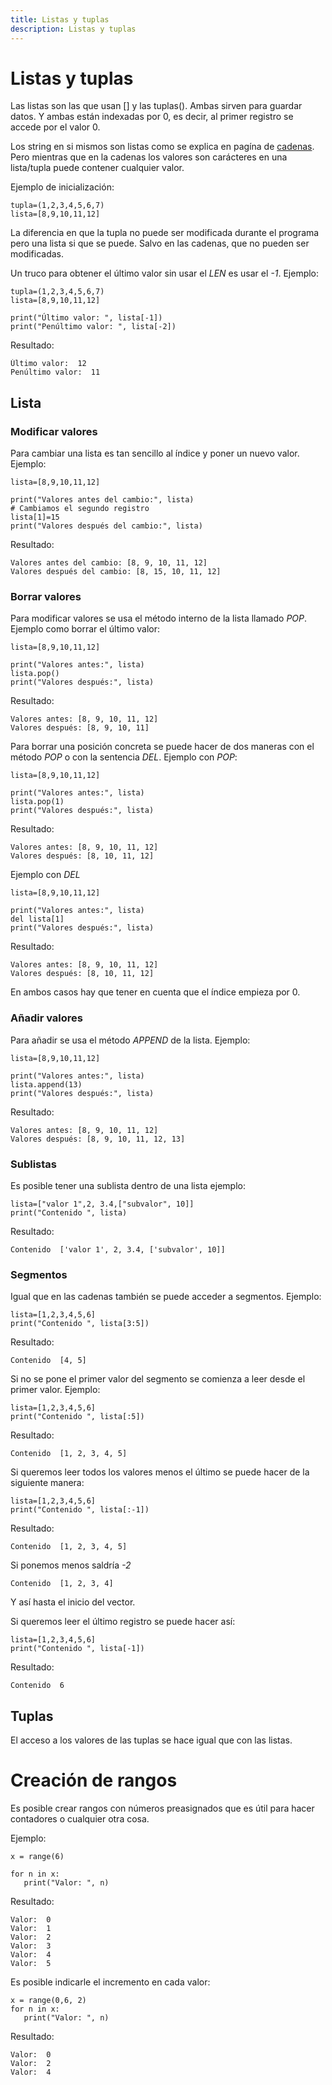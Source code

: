 ```yaml
---
title: Listas y tuplas
description: Listas y tuplas
---
```


# Listas y tuplas

Las listas son las que usan [] y las tuplas(). Ambas sirven para guardar datos. Y ambas están indexadas por 0, es decir, al primer registro se accede por el valor 0.

Los string en si mismos son listas como se explica en pagína de [cadenas](/docs/python/sentencias/cadenas.md). Pero mientras que en la cadenas los valores son carácteres en una lista/tupla puede contener cualquier valor.

Ejemplo de inicialización:

```tpl
tupla=(1,2,3,4,5,6,7)
lista=[8,9,10,11,12]
```

La diferencia en que la tupla no puede ser modificada durante el programa pero una lista si que se puede. Salvo en las cadenas, que no pueden ser modificadas.

Un truco para obtener el último valor sin usar el *LEN* es usar el *-1*. Ejemplo:
```tpl
tupla=(1,2,3,4,5,6,7)
lista=[8,9,10,11,12]

print("Último valor: ", lista[-1])
print("Penúltimo valor: ", lista[-2])
```
Resultado:
```
Último valor:  12
Penúltimo valor:  11
```

## Lista

### Modificar valores
Para cambiar una lista es tan sencillo al índice y poner un nuevo valor. Ejemplo:
```tpl
lista=[8,9,10,11,12]

print("Valores antes del cambio:", lista)
# Cambiamos el segundo registro
lista[1]=15
print("Valores después del cambio:", lista)
```
Resultado:
```
Valores antes del cambio: [8, 9, 10, 11, 12]
Valores después del cambio: [8, 15, 10, 11, 12]
```

### Borrar valores

Para modificar valores se usa el método interno de la lista llamado *POP*. Ejemplo como borrar el último valor:

```tpl
lista=[8,9,10,11,12]

print("Valores antes:", lista)
lista.pop()
print("Valores después:", lista)
```
Resultado:
```
Valores antes: [8, 9, 10, 11, 12]
Valores después: [8, 9, 10, 11]
```

Para borrar una posición concreta se puede hacer de dos maneras con el método *POP* o con la sentencia *DEL*. Ejemplo con *POP*:

```tpl
lista=[8,9,10,11,12]

print("Valores antes:", lista)
lista.pop(1)
print("Valores después:", lista)
```
Resultado:
```
Valores antes: [8, 9, 10, 11, 12]
Valores después: [8, 10, 11, 12]
```
Ejemplo con *DEL*
```tpl
lista=[8,9,10,11,12]

print("Valores antes:", lista)
del lista[1]
print("Valores después:", lista)
```
Resultado:
```
Valores antes: [8, 9, 10, 11, 12]
Valores después: [8, 10, 11, 12]
```
En ambos casos hay que tener en cuenta que el índice empieza por 0.

### Añadir valores

Para añadir se usa el método *APPEND* de la lista. Ejemplo:
```tpl
lista=[8,9,10,11,12]

print("Valores antes:", lista)
lista.append(13)
print("Valores después:", lista)
```
Resultado:
```
Valores antes: [8, 9, 10, 11, 12]
Valores después: [8, 9, 10, 11, 12, 13]
```

### Sublistas

Es posible tener una sublista dentro de una lista ejemplo:

```tpl
lista=["valor 1",2, 3.4,["subvalor", 10]]
print("Contenido ", lista)
```
Resultado:
```
Contenido  ['valor 1', 2, 3.4, ['subvalor', 10]]
```

### Segmentos

Igual que en las cadenas también se puede acceder a segmentos. Ejemplo:
```tpl
lista=[1,2,3,4,5,6]
print("Contenido ", lista[3:5])
```
Resultado:
```
Contenido  [4, 5]
```

Si no se pone el primer valor del segmento se comienza a leer desde el primer valor. Ejemplo:
```tpl
lista=[1,2,3,4,5,6]
print("Contenido ", lista[:5])
```
Resultado:
```
Contenido  [1, 2, 3, 4, 5]
```

Si queremos leer todos los valores menos el último se puede hacer de la siguiente manera:
```tpl
lista=[1,2,3,4,5,6]
print("Contenido ", lista[:-1])
```
Resultado:
```
Contenido  [1, 2, 3, 4, 5]
```

Si ponemos menos saldría *-2*
```
Contenido  [1, 2, 3, 4]
```
Y así hasta el inicio del vector. 

Si queremos leer el último registro se puede hacer así:
```tpl
lista=[1,2,3,4,5,6]
print("Contenido ", lista[-1])
```
Resultado:
```
Contenido  6
```

## Tuplas

El acceso a los valores de las tuplas se hace igual que con las listas.  

# Creación de rangos

Es posible crear rangos con números preasignados que es útil para hacer contadores o cualquier otra cosa.

Ejemplo:
```tpl
x = range(6)

for n in x:
   print("Valor: ", n)
```
Resultado:
```
Valor:  0
Valor:  1
Valor:  2
Valor:  3
Valor:  4
Valor:  5
```
Es posible indicarle el incremento en cada valor:
```tpl
x = range(0,6, 2)
for n in x:
   print("Valor: ", n)
```
Resultado:
```
Valor:  0
Valor:  2
Valor:  4
```